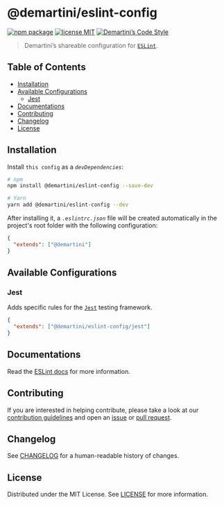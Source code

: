 # @demartini/eslint-config <!-- omit in toc -->

[![npm package][npm-badge]][npm-link]
[![license MIT][license-badge]][license-link]
[![Demartini’s Code Style][style-badge]][style-link]

> Demartini’s shareable configuration for [`ESLint`][eslint-link].

## Table of Contents <!-- omit in toc -->

- [Installation](#installation)
- [Available Configurations](#available-configurations)
  - [Jest](#jest)
- [Documentations](#documentations)
- [Contributing](#contributing)
- [Changelog](#changelog)
- [License](#license)

## Installation

Install `this config` as a _`devDependencies`_:

```sh
# npm
npm install @demartini/eslint-config --save-dev

# Yarn
yarn add @demartini/eslint-config --dev
```

After installing it, a _`.eslintrc.json`_ file will be created automatically in the project's root folder with the following configuration:

```json
{
  "extends": ["@demartini"]
}
```

## Available Configurations

### Jest

Adds specific rules for the [`Jest`][jest-link] testing framework.

```json
{
  "extends": ["@demartini/eslint-config/jest"]
}
```

## Documentations

Read the [ESLint docs][eslint-docs-link] for more information.

## Contributing

If you are interested in helping contribute, please take a look at our [contribution guidelines][contributing-link] and open an [issue][issue-link] or [pull request][pull-request-link].

## Changelog

See [CHANGELOG][changelog-link] for a human-readable history of changes.

## License

Distributed under the MIT License. See [LICENSE][license-link] for more information.

[changelog-link]: ./CHANGELOG.md
[eslint-docs-link]: https://eslint.org
[eslint-link]: https://github.com/eslint/eslint
[contributing-link]: https://github.com/demartini/.github/blob/main/CONTRIBUTING.md
[issue-link]: https://github.com/demartini/base-configs/issues
[license-badge]: https://img.shields.io/github/license/demartini/base-configs?style=flat-square&labelColor=292a44&color=663399
[license-link]: ./LICENSE
[npm-badge]: https://img.shields.io/npm/v/@demartini/eslint-config?style=flat-square&labelColor=292a44&color=663399
[npm-link]: https://www.npmjs.com/package/@demartini/eslint-config
[pull-request-link]: https://github.com/demartini/base-configs/pulls
[style-badge]: https://img.shields.io/badge/code_style-demartini%E2%80%99s-663399.svg?labelColor=292a44&style=flat-square
[style-link]: https://github.com/demartini/base-configs

[jest-link]: https://jestjs.io
